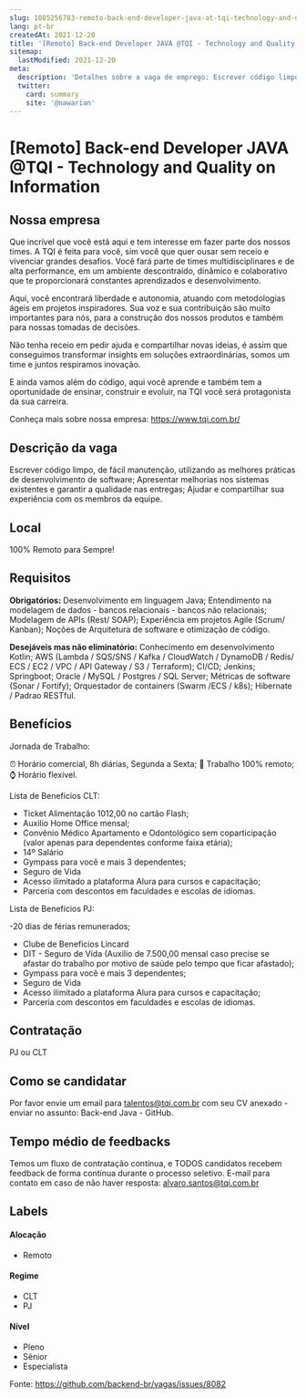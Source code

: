 ```yaml
---
slug: 1085256783-remoto-back-end-developer-java-at-tqi-technology-and-quality-on-information
lang: pt-br
createdAt: 2021-12-20
title: '[Remoto] Back-end Developer JAVA @TQI - Technology and Quality on Information - Vaga de Emprego'
sitemap:
  lastModified: 2021-12-20
meta:
  description: 'Detalhes sobre a vaga de emprego: Escrever código limpo, de fácil manutenção, utilizando as melhores práticas de desenvolvimento de software; Apresentar melhorias nos sistemas existentes e garantir a qualidade nas entregas; Ajudar e compartilhar sua experiência com os membros da equipe.'
  twitter:
    card: summary
    site: '@nawarian'
---
```


# [Remoto] Back-end Developer JAVA @TQI - Technology and Quality on Information

## Nossa empresa

Que incrível que você está aqui e tem interesse em fazer parte dos nossos times. A TQI é feita para você, sim você que quer ousar sem receio e vivenciar grandes desafios. Você fará parte de times multidisciplinares e de alta performance, em um ambiente descontraído, dinâmico e colaborativo que te proporcionará constantes aprendizados e desenvolvimento.

Aqui, você encontrará liberdade e autonomia, atuando com metodologias ágeis em projetos inspiradores. Sua voz e sua contribuição são muito importantes para nós, para a construção dos nossos produtos e também para nossas tomadas de decisões.

Não tenha receio em pedir ajuda e compartilhar novas ideias, é assim que conseguimos transformar insights em soluções extraordinárias, somos um time e juntos respiramos inovação.

E ainda vamos além do código, aqui você aprende e também tem a oportunidade de ensinar, construir e evoluir, na TQI você será protagonista da sua carreira.

Conheça mais sobre nossa empresa: https://www.tqi.com.br/

## Descrição da vaga

Escrever código limpo, de fácil manutenção, utilizando as melhores práticas de desenvolvimento de software;
Apresentar melhorias nos sistemas existentes e garantir a qualidade nas entregas;
Ajudar e compartilhar sua experiência com os membros da equipe.

## Local

100% Remoto para Sempre!

## Requisitos

**Obrigatórios:**
Desenvolvimento em linguagem Java;
Entendimento na modelagem de dados - bancos relacionais - bancos não relacionais;
Modelagem de APIs (Rest/ SOAP);
Experiência em projetos Agile (Scrum/ Kanban);
Noções de Arquitetura de software e otimização de código.

**Desejáveis mas não eliminatório:**
Conhecimento em desenvolvimento Kotlin;
AWS (Lambda / SQS/SNS / Kafka / CloudWatch / DynamoDB / Redis/ ECS / EC2 / VPC / API Gateway / S3 / Terraform);
CI/CD;
Jenkins;
Springboot;
Oracle / MySQL / Postgres / SQL Server;
Métricas de software (Sonar / Fortify);
Orquestador de containers (Swarm /ECS / k8s);
Hibernate / Padrao RESTful.

## Benefícios

Jornada de Trabalho: 

⏰ Horário comercial, 8h diárias, Segunda a Sexta;
🎒 Trabalho 100% remoto;
⌚ Horário flexível.

Lista de Benefícios CLT:

- Ticket Alimentação 1012,00 no cartão Flash;
- Auxilio Home Office mensal;
- Convênio Médico Apartamento e Odontológico sem coparticipação (valor apenas para dependentes conforme faixa etária);
- 14º Salário
- Gympass para você e mais 3 dependentes;
- Seguro de Vida
- Acesso ilimitado a plataforma Alura para cursos e capacitação;
- Parceria com descontos em faculdades e escolas de idiomas.

Lista de Benefícios PJ:

-20 dias de férias remunerados;
- Clube de Benefícios Lincard
- DIT - Seguro de Vida (Auxilio de 7.500,00 mensal caso precise se afastar do trabalho por motivo de saúde pelo tempo que ficar afastado);
- Gympass para você e mais 3 dependentes;
- Seguro de Vida
- Acesso ilimitado a plataforma Alura para cursos e capacitação;
- Parceria com descontos em faculdades e escolas de idiomas.

## Contratação

PJ ou CLT

## Como se candidatar

Por favor envie um email para talentos@tqi.com.br com seu CV anexado - enviar no assunto: Back-end Java - GitHub.

## Tempo médio de feedbacks

Temos um fluxo de contratação contínua, e TODOS candidatos recebem feedback de forma contínua durante o processo seletivo.
E-mail para contato em caso de não haver resposta: alvaro.santos@tqi.com.br

## Labels
<!-- retire os labels que não fazem sentido à vaga -->

#### Alocação
- Remoto

#### Regime
- CLT
- PJ

#### Nível
- Pleno
- Sênior
- Especialista




Fonte: https://github.com/backend-br/vagas/issues/8082